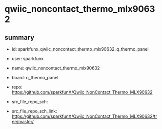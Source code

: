 # qwiic_noncontact_thermo_mlx90632
 
## summary 
* id: sparkfunx_qwiic_noncontact_thermo_mlx90632_q_thermo_panel
* user: sparkfunx
* name: qwiic_noncontact_thermo_mlx90632
* board: q_thermo_panel
* repo: https://github.com/sparkfunX/Qwiic_NonContact_Thermo_MLX90632



* src_file_repo_sch: 
* src_file_repo_sch_link: https://github.com/sparkfunX/Qwiic_NonContact_Thermo_MLX90632/tree/master/




